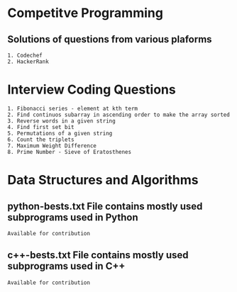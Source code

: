 # Competitve Programming 

## Solutions of questions from various plaforms
	1. Codechef
	2. HackerRank

# Interview Coding Questions
	1. Fibonacci series - element at kth term
	2. Find continuos subarray in ascending order to make the array sorted
	3. Reverse words in a given string
	4. Find first set bit
	5. Permutations of a given string
	6. Count the triplets
	7. Maximum Weight Difference
	8. Prime Number - Sieve of Eratosthenes

# Data Structures and Algorithms 

## python-bests.txt File contains mostly used subprograms used in Python
	Available for contribution

## c++-bests.txt File contains mostly used subprograms used in C++
	Available for contribution